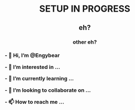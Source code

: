 <!---
Engybear/Engybear is a ✨ special ✨ repository because its `README.md` (this file) appears on your GitHub profile.
You can click the Preview link to take a look at your changes.
--->

<html>
  <head>
    <!-- oh boi here we go -->
    <h1 align="center">SETUP IN PROGRESS</h1>
    <h2 align="center">eh?</h2>
    <h3 align="center">other eh?<h3>
  </head>
  <body>
    <section>
      <p> - 👋 Hi, I’m @Engybear </p>
      <p> - 👀 I’m interested in ... </p>
      <p> - 🌱 I’m currently learning ... </p>
      <p> - 💞️ I’m looking to collaborate on ... </p>
      <p> - 📫 How to reach me ... </p>
    </section>
  </body>
</html>

